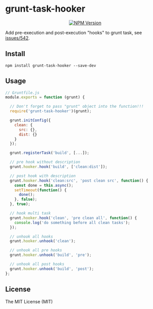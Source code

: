 # grunt-task-hooker

<p align="center">
  <a href="https://www.npmjs.com/package/grunt-task-hooker"><img alt="NPM Version" src="https://img.shields.io/npm/v/grunt-task-hooker.svg?style=flat"/></a>
</p>

Add pre-execution and post-execution "hooks" to grunt task, see [issues/542](https://github.com/gruntjs/grunt/issues/542).

## Install

```
npm install grunt-task-hooker --save-dev
```

## Usage

```js
// Gruntfile.js
module.exports = function (grunt) {

  // Don't forget to pass "grunt" object into the function!!!
  require('grunt-task-hooker')(grunt);

  grunt.initConfig({
    clean: {
      src: {},
      dist: {}
    }
  });

  grunt.registerTask('build', [...]);

  // pre hook without description
  grunt.hooker.hook('build', ['clean:dist']);

  // post hook with description
  grunt.hooker.hook('clean:src', 'post clean src', function() {
    const done = this.async();
    setTimeout(function() {
      done();
    }, false);
  }, true);

  // hook multi task
  grunt.hooker.hook('clean', 'pre clean all', function() {
    console.log('do something before all clean tasks');
  });

  // unhook all hooks
  grunt.hooker.unhook('clean');

  // unhook all pre hooks
  grunt.hooker.unhook('build', 'pre');

  // unhook all post hooks
  grunt.hooker.unhook('build', 'post');
};
```

## License

The MIT License (MIT)
